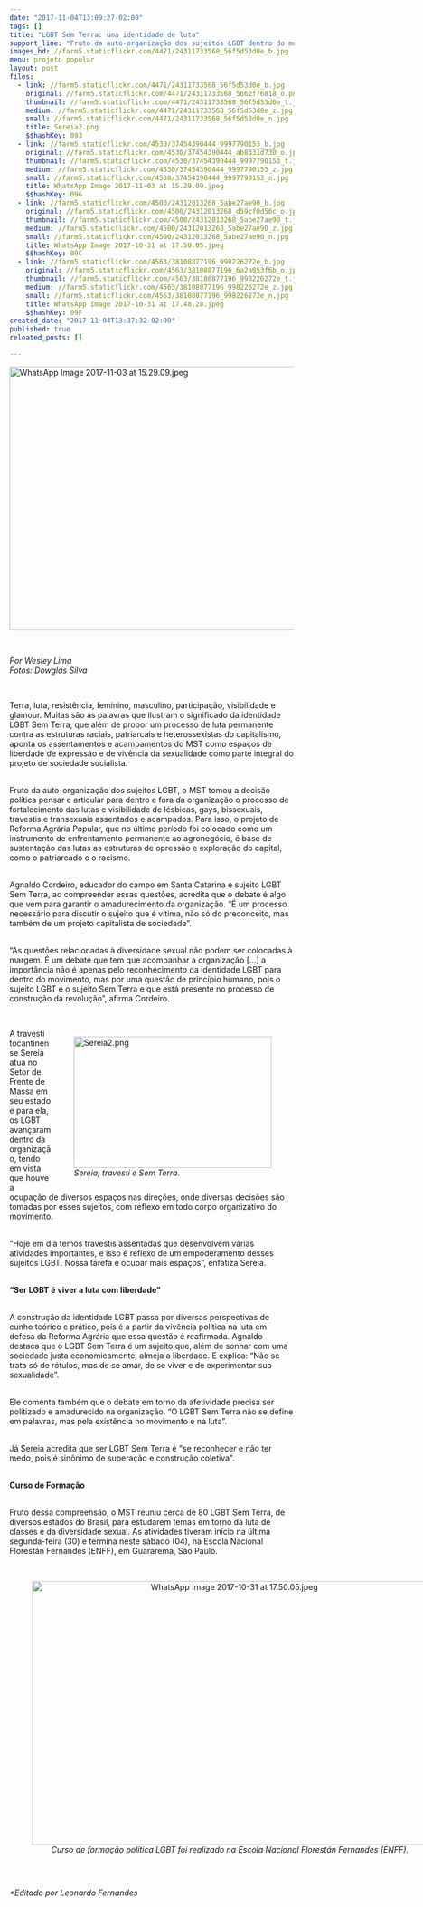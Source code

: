 ```yaml
---
date: "2017-11-04T13:09:27-02:00"
tags: []
title: "LGBT Sem Terra: uma identidade de luta"
support_line: "Fruto da auto-organização dos sujeitos LGBT dentro do movimento, o MST tomou como decisão política pensar e articular o processo de fortalecimento das lutas e visibilidade dos LGBT Sem Terra."
images_hd: //farm5.staticflickr.com/4471/24311733568_56f5d53d0e_b.jpg
menu: projeto popular
layout: post
files:
  - link: //farm5.staticflickr.com/4471/24311733568_56f5d53d0e_b.jpg
    original: //farm5.staticflickr.com/4471/24311733568_5662f76818_o.png
    thumbnail: //farm5.staticflickr.com/4471/24311733568_56f5d53d0e_t.jpg
    medium: //farm5.staticflickr.com/4471/24311733568_56f5d53d0e_z.jpg
    small: //farm5.staticflickr.com/4471/24311733568_56f5d53d0e_n.jpg
    title: Sereia2.png
    $$hashKey: 093
  - link: //farm5.staticflickr.com/4530/37454390444_9997790153_b.jpg
    original: //farm5.staticflickr.com/4530/37454390444_ab8331d730_o.jpg
    thumbnail: //farm5.staticflickr.com/4530/37454390444_9997790153_t.jpg
    medium: //farm5.staticflickr.com/4530/37454390444_9997790153_z.jpg
    small: //farm5.staticflickr.com/4530/37454390444_9997790153_n.jpg
    title: WhatsApp Image 2017-11-03 at 15.29.09.jpeg
    $$hashKey: 096
  - link: //farm5.staticflickr.com/4500/24312013268_5abe27ae90_b.jpg
    original: //farm5.staticflickr.com/4500/24312013268_d59cf0d56c_o.jpg
    thumbnail: //farm5.staticflickr.com/4500/24312013268_5abe27ae90_t.jpg
    medium: //farm5.staticflickr.com/4500/24312013268_5abe27ae90_z.jpg
    small: //farm5.staticflickr.com/4500/24312013268_5abe27ae90_n.jpg
    title: WhatsApp Image 2017-10-31 at 17.50.05.jpeg
    $$hashKey: 09C
  - link: //farm5.staticflickr.com/4563/38108877196_998226272e_b.jpg
    original: //farm5.staticflickr.com/4563/38108877196_6a2a053f6b_o.jpg
    thumbnail: //farm5.staticflickr.com/4563/38108877196_998226272e_t.jpg
    medium: //farm5.staticflickr.com/4563/38108877196_998226272e_z.jpg
    small: //farm5.staticflickr.com/4563/38108877196_998226272e_n.jpg
    title: WhatsApp Image 2017-10-31 at 17.48.28.jpeg
    $$hashKey: 09F
created_date: "2017-11-04T13:37:32-02:00"
published: true
releated_posts: []

---
```

<p><img alt="WhatsApp Image 2017-11-03 at 15.29.09.jpeg" height="466" src="//farm5.staticflickr.com/4530/37454390444_9997790153_b.jpg" width="700" /></p>

<p>&nbsp;</p>

<p><em>Por Wesley Lima<br />
Fotos: Dowglas Silva</em></p>

<p>&nbsp;</p>

<p>Terra, luta, resist&ecirc;ncia, feminino, masculino, participa&ccedil;&atilde;o, visibilidade e glamour. Muitas s&atilde;o as palavras que ilustram o significado da identidade LGBT Sem Terra, que al&eacute;m de propor um processo de luta permanente contra as estruturas raciais, patriarcais e heterossexistas do capitalismo, aponta os assentamentos e acampamentos do MST como espa&ccedil;os de liberdade de express&atilde;o e de viv&ecirc;ncia da sexualidade como parte integral do projeto de sociedade socialista.</p>

<p><br />
Fruto da auto-organiza&ccedil;&atilde;o dos sujeitos LGBT, o MST tomou a decis&atilde;o pol&iacute;tica pensar e articular para dentro e fora da organiza&ccedil;&atilde;o o processo de fortalecimento das lutas e visibilidade de l&eacute;sbicas, gays, bissexuais, travestis e transexuais assentados e acampados. Para isso, o projeto de Reforma Agr&aacute;ria Popular, que no &uacute;ltimo per&iacute;odo foi colocado como um instrumento de enfrentamento permanente ao agroneg&oacute;cio, &eacute; base de sustenta&ccedil;&atilde;o das lutas as estruturas de opress&atilde;o e explora&ccedil;&atilde;o do capital, como o patriarcado e o racismo.</p>

<p><br />
Agnaldo Cordeiro, educador do campo em Santa Catarina e sujeito LGBT Sem Terra, ao compreender essas quest&otilde;es, acredita que o debate &eacute; algo que vem para garantir o amadurecimento da organiza&ccedil;&atilde;o. &ldquo;&Eacute; um processo necess&aacute;rio para discutir o sujeito que &eacute; v&iacute;tima, n&atilde;o s&oacute; do preconceito, mas tamb&eacute;m de um projeto capitalista de sociedade&rdquo;.</p>

<p><br />
&ldquo;As quest&otilde;es relacionadas &agrave; diversidade sexual n&atilde;o podem ser colocadas &agrave; margem. &Eacute; um debate que tem que acompanhar a organiza&ccedil;&atilde;o [...] a import&acirc;ncia n&atilde;o &eacute; apenas pelo reconhecimento da identidade LGBT para dentro do movimento, mas por uma quest&atilde;o de princ&iacute;pio humano, pois o sujeito LGBT &eacute; o sujeito Sem Terra e que est&aacute; presente no processo de constru&ccedil;&atilde;o da revolu&ccedil;&atilde;o&rdquo;, afirma Cordeiro.</p>

<p>&nbsp;</p>

<figure class="image" style="float:right"><img alt="Sereia2.png" height="232" src="//farm5.staticflickr.com/4471/24311733568_56f5d53d0e_b.jpg" width="350" />
<figcaption><em>Sereia, travesti e Sem Terra. </em></figcaption>
</figure>

<p>A travesti tocantinense Sereia atua no Setor de Frente de Massa em seu estado e para ela, os LGBT avan&ccedil;aram dentro da organiza&ccedil;&atilde;o, tendo em vista que houve a ocupa&ccedil;&atilde;o de diversos espa&ccedil;os nas dire&ccedil;&otilde;es, onde diversas decis&otilde;es s&atilde;o tomadas por esses sujeitos, com reflexo em todo corpo organizativo do movimento.</p>

<p><br />
&ldquo;Hoje em dia temos travestis assentadas que desenvolvem v&aacute;rias atividades importantes, e isso &eacute; reflexo de um empoderamento desses sujeitos LGBT. Nossa tarefa &eacute; ocupar mais espa&ccedil;os&rdquo;, enfatiza Sereia.</p>

<p><br />
<strong>&ldquo;Ser LGBT &eacute; viver a luta com liberdade&rdquo;</strong></p>

<p><br />
A constru&ccedil;&atilde;o da identidade LGBT passa por diversas perspectivas de cunho te&oacute;rico e pr&aacute;tico, pois &eacute; a partir da viv&ecirc;ncia pol&iacute;tica na luta em defesa da Reforma Agr&aacute;ria que essa quest&atilde;o &eacute; reafirmada. Agnaldo destaca que o LGBT Sem Terra &eacute; um sujeito que, al&eacute;m de sonhar com uma sociedade justa economicamente, almeja a liberdade. E explica: &ldquo;N&atilde;o se trata s&oacute; de r&oacute;tulos, mas de se amar, de se viver e de experimentar sua sexualidade&rdquo;.</p>

<p><br />
Ele comenta tamb&eacute;m que o debate em torno da afetividade precisa ser politizado e amadurecido na organiza&ccedil;&atilde;o. &ldquo;O LGBT Sem Terra n&atilde;o se define em palavras, mas pela exist&ecirc;ncia no movimento e na luta&rdquo;.</p>

<p><br />
J&aacute; Sereia acredita que ser LGBT Sem Terra &eacute; &quot;se reconhecer e n&atilde;o ter medo, pois &eacute; sin&ocirc;nimo de supera&ccedil;&atilde;o e constru&ccedil;&atilde;o coletiva&quot;.</p>

<p><br />
<strong>Curso de Forma&ccedil;&atilde;o</strong></p>

<p><br />
Fruto dessa compreens&atilde;o, o MST reuniu cerca de 80 LGBT Sem Terra, de diversos estados do Brasil, para estudarem temas em torno da luta de classes e da diversidade sexual. As atividades tiveram in&iacute;cio na &uacute;ltima segunda-feira (30) e termina neste s&aacute;bado (04), na Escola Nacional Florest&aacute;n Fernandes (ENFF), em Guararema, S&atilde;o Paulo.<br />
&nbsp;</p>

<div style="text-align:center">
<figure class="image" style="display:inline-block"><img alt="WhatsApp Image 2017-10-31 at 17.50.05.jpeg" height="466" src="//farm5.staticflickr.com/4500/24312013268_5abe27ae90_b.jpg" width="700" />
<figcaption><em>Curso de forma&ccedil;&atilde;o pol&iacute;tica LGBT foi realizado na Escola Nacional Florest&aacute;n Fernandes (ENFF).</em></figcaption>
</figure>
</div>

<p>&nbsp;</p>

<p><em>*Editado por Leonardo Fernandes</em></p>

<div class="webpki_lacunasoftware_com" id="webpki_lacunasoftware_com" style="display: none;">&nbsp;</div>
